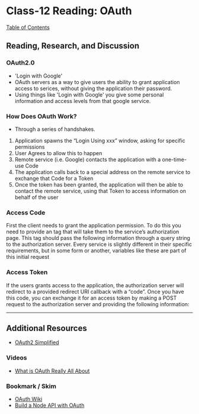 # Class-12 Reading: OAuth

[Table of Contents](README.md)  

## Reading, Research, and Discussion

### OAuth2.0

- 'Login with Google'  
- OAuth servers as a way to give users the ability to grant application access to serices, without giving the application their password.  
- Using things like 'Login with Google' you give some personal information and access levels from that google service.  

### How Does OAuth Work?  
- Through a series of handshakes.  

1. Application spawns the “Login Using xxx” window, asking for specific permissions
2.  User Agrees to allow this to happen
3. Remote service (i.e. Google) contacts the application with a one-time-use Code
4. The application calls back to a special address on the remote service to exchange that Code for a Token
5. Once the token has been granted, the application will then be able to contact the remote service, using that Token to access information on behalf of the user


### Access Code  
First the client needs to grant the application permission. To do this you need to provide an <a> tag that will take them to the service’s authorization page. This <a> tag should pass the following information through a query string to the authorization server. Every service is slightly different in their specific requirements, but in some form or another, variables like these are part of this initial request

### Access Token  
If the users grants access to the application, the authorization server will redirect to a provided redirect URI callback with a “code”. Once you have this code, you can exchange it for an access token by making a POST request to the authorization server and providing the following information:

---

## Additional Resources  
- [OAuth2 Simplified](https://aaronparecki.com/oauth-2-simplified/)  

### Videos
- [What is OAuth Really All About](https://www.youtube.com/watch?v=t4-416mg6iU)  

### Bookmark / Skim  
- [OAuth Wiki](https://developer.okta.com/blog/2018/08/21/build-secure-rest-api-with-node)  
- [Build a Node API with OAuth](https://developer.okta.com/blog/2018/08/21/build-secure-rest-api-with-node)  
